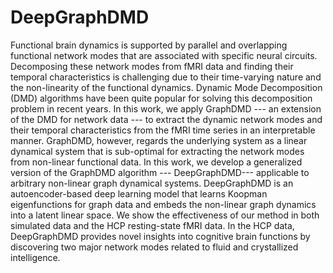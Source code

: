 # DeepGraphDMD
Functional brain dynamics is supported by parallel and overlapping functional network modes that are associated with specific neural circuits. Decomposing these network modes from fMRI data and finding their temporal characteristics is challenging due to their time-varying nature and the non-linearity of the functional dynamics. Dynamic Mode Decomposition (DMD) algorithms have been quite popular for solving this decomposition problem in recent years. In this work, we apply GraphDMD --- an extension of the DMD for network data --- to extract the dynamic network modes and their temporal characteristics from the fMRI time series in an interpretable manner. GraphDMD, however, regards the underlying system as a linear dynamical system that is sub-optimal for extracting the network modes from non-linear functional data. In this work, we develop a generalized version of the GraphDMD algorithm --- DeepGraphDMD--- applicable to arbitrary non-linear graph dynamical systems. DeepGraphDMD is an autoencoder-based deep learning model that learns Koopman eigenfunctions for graph data and embeds the non-linear graph dynamics into a latent linear space. We show the effectiveness of our method in both simulated data and the HCP resting-state fMRI data. In the HCP data, DeepGraphDMD provides novel insights into cognitive brain functions by discovering two major network modes related to fluid and crystallized intelligence.
